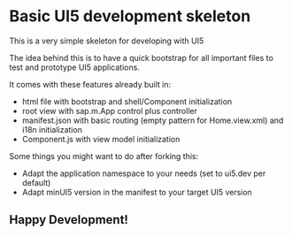 Basic UI5 development skeleton
==============================

This is a very simple skeleton for developing with UI5

The idea behind this is to have a quick bootstrap for all important files to test and prototype UI5 applications.

It comes with these features already built in:
*   html file with bootstrap and shell/Component initialization
*   root view with sap.m.App control plus controller
*   manifest.json with basic routing (empty pattern for Home.view.xml) and i18n initialization
*   Component.js with view model initialization

Some things you might want to do after forking this:
*   Adapt the application namespace to your needs (set to ui5.dev per default)
*   Adapt minUI5 version in the manifest to your target UI5 version

Happy Development!
------------------



